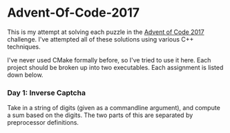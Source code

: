 # Advent-Of-Code-2017
This is my attempt at solving each puzzle in the [Advent of Code 2017](http://adventofcode.com/2017) challenge. I've attempted all of these solutions using various C++ techniques.

I've never used CMake formally before, so I've tried to use it here. Each project should be broken up into two executables. Each assignment is listed down below.

### Day 1: Inverse Captcha
Take in a string of digits (given as a commandline argument), and compute a sum based on the digits. The two parts of this are separated by preprocessor definitions.